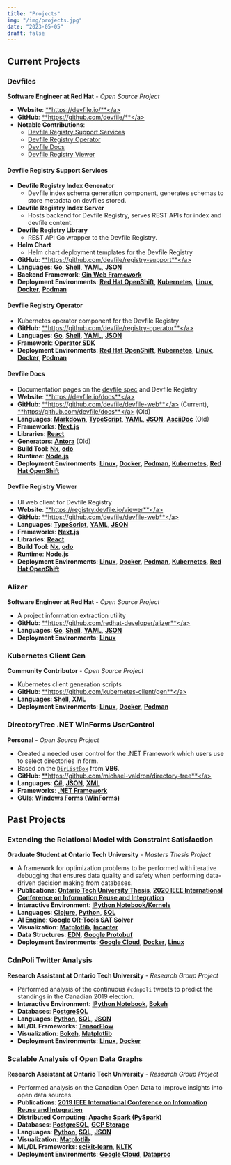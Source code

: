 ```yaml
---
title: "Projects"
img: "/img/projects.jpg"
date: "2023-05-05"
draft: false
---
```


## Current Projects

### Devfiles
**Software Engineer at Red Hat** - *Open Source Project*
- **Website**: <a href="https://devfile.io" target="_blank">**https://devfile.io/**</a>
- **GitHub**: <a href="https://github.com/devfile/" target="_blank">**https://github.com/devfile/**</a>
- **Notable Contributions**:
    - [Devfile Registry Support Services](/projects/#devfile-registry-support-services)
    - [Devfile Registry Operator](/projects/#devfile-registry-operator)
    - [Devfile Docs](/projects/#devfile-docs)
    - [Devfile Registry Viewer](/projects/#devfile-registry-viewer)

#### Devfile Registry Support Services
- **Devfile Registry Index Generator**
    - Devfile index schema generation component, generates schemas to store metadata on devfiles stored. 
- **Devfile Registry Index Server**
    - Hosts backend for Devfile Registry, serves REST APIs for index and devfile content.
- **Devfile Registry Library**
    - REST API Go wrapper to the Devfile Registry.
- **Helm Chart**
    - Helm chart deployment templates for the Devfile Registry
- **GitHub**: <a href="https://github.com/devfile/registry-support" target="_blank">**https://github.com/devfile/registry-support**</a>
- **Languages**: <a href="https://go.dev/" target="_blank">**Go**</a>, <a href="https://en.wikipedia.org/wiki/Shell_script" target="_blank">**Shell**</a>, <a href="https://www.redhat.com/en/topics/automation/what-is-yaml" target="_blank">**YAML**</a>, <a href="https://www.json.org/json-en.html" target="_blank">**JSON**</a>
- **Backend Framework**: <a href="https://github.com/gin-gonic/gin" target="_blank">**Gin Web Framework**</a>
- **Deployment Environments**: <a href="https://cloud.redhat.com/learn/what-is-openshift" target="_blank">**Red Hat OpenShift**</a>, <a href="https://kubernetes.io/" target="_blank">**Kubernetes**</a>, <a href="https://en.wikipedia.org/wiki/Linux" target="_blank">**Linux**</a>, <a href="https://www.docker.com/" target="_target">**Docker**</a>, <a href="https://podman.io/" target="_blank">**Podman**</a>

#### Devfile Registry Operator
- Kubernetes operator component for the Devfile Registry
- **GitHub**: <a href="https://github.com/devfile/registry-operator" target="_blank">**https://github.com/devfile/registry-operator**</a>
- **Languages**: <a href="https://go.dev/" target="_blank">**Go**</a>, <a href="https://en.wikipedia.org/wiki/Shell_script" target="_blank">**Shell**</a>, <a href="https://www.redhat.com/en/topics/automation/what-is-yaml" target="_blank">**YAML**</a>, <a href="https://www.json.org/json-en.html" target="_blank">**JSON**</a>
- **Framework**: <a href="https://sdk.operatorframework.io/" target="_blank">**Operator SDK**</a>
- **Deployment Environments**: <a href="https://cloud.redhat.com/learn/what-is-openshift" target="_blank">**Red Hat OpenShift**</a>, <a href="https://kubernetes.io/" target="_blank">**Kubernetes**</a>, <a href="https://en.wikipedia.org/wiki/Linux" target="_blank">**Linux**</a>, <a href="https://www.docker.com/" target="_target">**Docker**</a>, <a href="https://podman.io/" target="_blank">**Podman**</a>

#### Devfile Docs
- Documentation pages on the <a href="https://github.com/devfile/api" target="_blank">devfile spec</a> and Devfile Registry
- **Website**: <a href="https://devfile.io/docs" target="_blank">**https://devfile.io/docs**</a>
- **GitHub**: <a href="https://github.com/devfile/devfile-web" target="_blank">**https://github.com/devfile/devfile-web**</a> (Current), <a href="https://github.com/devfile/docs" target="_blank">**https://github.com/devfile/docs**</a> (Old)
- **Languages**: <a href="https://daringfireball.net/projects/markdown/" target="_blank">**Markdown**</a>, <a href="https://www.typescriptlang.org/" target="_blank">**TypeScript**</a>, <a href="https://www.redhat.com/en/topics/automation/what-is-yaml" target="_blank">**YAML**</a>, <a href="https://www.json.org/json-en.html" target="_blank">**JSON**</a>, <a href="https://asciidoc.org/" target="_blank">**AsciiDoc**</a> (Old)
- **Frameworks**: <a href="https://nextjs.org/" target="_blank">**Next.js**</a>
- **Libraries**: <a href="https://reactjs.org/" target="_blank">**React**</a>
- **Generators**: <a href="https://antora.org/" target="_blank">**Antora**</a> (Old)
- **Build Tool**: <a href="https://nx.dev/" target="_blank">**Nx**</a>, <a href="https://odo.dev/" target="_blank">**odo**</a>
- **Runtime**: <a href="https://nodejs.org/" target="_blank">**Node.js**</a>
- **Deployment Environments**: <a href="https://en.wikipedia.org/wiki/Linux" target="_blank">**Linux**</a>, <a href="https://www.docker.com/" target="_target">**Docker**</a>, <a href="https://podman.io/" target="_blank">**Podman**</a>, <a href="https://kubernetes.io/" target="_blank">**Kubernetes**</a>, <a href="https://cloud.redhat.com/learn/what-is-openshift" target="_blank">**Red Hat OpenShift**</a>

#### Devfile Registry Viewer
- UI web client for Devfile Registry
- **Website**: <a href="https://registry.devfile.io/viewer" target="_blank">**https://registry.devfile.io/viewer**</a>
- **GitHub**: <a href="https://github.com/devfile/devfile-web" target="_blank">**https://github.com/devfile/devfile-web**</a>
- **Languages**: <a href="https://www.typescriptlang.org/" target="_blank">**TypeScript**</a>, <a href="https://www.redhat.com/en/topics/automation/what-is-yaml" target="_blank">**YAML**</a>, <a href="https://www.json.org/json-en.html" target="_blank">**JSON**</a>
- **Frameworks**: <a href="https://nextjs.org/" target="_blank">**Next.js**</a>
- **Libraries**: <a href="https://reactjs.org/" target="_blank">**React**</a>
- **Build Tool**: <a href="https://nx.dev/" target="_blank">**Nx**</a>, <a href="https://odo.dev/" target="_blank">**odo**</a>
- **Runtime**: <a href="https://nodejs.org/" target="_blank">**Node.js**</a>
- **Deployment Environments**: <a href="https://en.wikipedia.org/wiki/Linux" target="_blank">**Linux**</a>, <a href="https://www.docker.com/" target="_target">**Docker**</a>, <a href="https://podman.io/" target="_blank">**Podman**</a>, <a href="https://kubernetes.io/" target="_blank">**Kubernetes**</a>, <a href="https://cloud.redhat.com/learn/what-is-openshift" target="_blank">**Red Hat OpenShift**</a>

### Alizer
**Software Engineer at Red Hat** - *Open Source Project*
- A project information extraction utility
- **GitHub**: <a href="https://github.com/redhat-developer/alizer" target="_blank">**https://github.com/redhat-developer/alizer**</a>
- **Languages**: <a href="https://go.dev/" target="_blank">**Go**</a>, <a href="https://en.wikipedia.org/wiki/Shell_script" target="_blank">**Shell**</a>, <a href="https://www.redhat.com/en/topics/automation/what-is-yaml" target="_blank">**YAML**</a>, <a href="https://www.json.org/json-en.html" target="_blank">**JSON**</a>
- **Deployment Environments**: <a href="https://en.wikipedia.org/wiki/Linux" target="_blank">**Linux**</a>

### Kubernetes Client Gen
**Community Contributor** - *Open Source Project*
- Kubernetes client generation scripts
- **GitHub**: <a href="https://github.com/kubernetes-client/gen" target="_blank">**https://github.com/kubernetes-client/gen**</a>
- **Languages**: <a href="https://en.wikipedia.org/wiki/Shell_script" target="_blank">**Shell**</a>, <a href="https://www.w3.org/XML/" target="_blank">**XML**</a>
- **Deployment Environments**: <a href="https://en.wikipedia.org/wiki/Linux" target="_blank">**Linux**</a>, <a href="https://www.docker.com/" target="_target">**Docker**</a>, <a href="https://podman.io/" target="_blank">**Podman**</a>

### DirectoryTree .NET WinForms UserControl
**Personal** - *Open Source Project*
- Created a needed user control for the .NET Framework which users use to select directories in form.
- Based on the <a href="https://docs.microsoft.com/en-us/dotnet/api/microsoft.visualbasic.compatibility.vb6.dirlistbox?view=netframework-4.8" target="_blank">`DirListBox`</a> from **VB6**.
- **GitHub**: <a href="https://github.com/michael-valdron/directory-tree" target="_blank">**https://github.com/michael-valdron/directory-tree**</a>
- **Languages**: <a href="https://docs.microsoft.com/en-us/dotnet/csharp/" target="_blank">**C#**</a>, <a href="https://www.json.org/json-en.html" target="_blank">**JSON**</a>, <a href="https://www.w3.org/XML/" target="_blank">**XML**</a>
- **Frameworks**: <a href="https://dotnet.microsoft.com/learn/dotnet/what-is-dotnet-framework" target="_blank">**.NET Framework**</a>
- **GUIs**: <a href="https://docs.microsoft.com/en-us/dotnet/desktop/winforms/?view=netdesktop-5.0" target="_blank">**Windows Forms (WinForms)**</a>

## Past Projects

### Extending the Relational Model with Constraint Satisfaction 
**Graduate Student at Ontario Tech University** - *Masters Thesis Project*
- A framework for optimization problems to be performed with iterative debugging that ensures data quality and safety when performing data-driven decision making from databases.
- **Publications**: <a href="http://ir.library.dc-uoit.ca/handle/10155/1282" target="__blank">**Ontario Tech University Thesis**</a>, <a href="https://homepages.uc.edu/~niunn/IRI20/" target="_blank">**2020 IEEE International Conference on Information Reuse and Integration**</a>
- **Interactive Environment**: <a href="https://jupyter.org/" target="_blank">**IPython Notebook/Kernels**</a>
- **Languages**: <a href="https://clojure.org/" target="_blank">**Clojure**</a>, <a href="https://python.org/" target="_blank">**Python**</a>, <a href="https://en.wikipedia.org/wiki/SQL" target="_blank">**SQL**</a>
- **AI Engine**: <a href="https://developers.google.com/optimization/cp/cp_solver" target="_blank">**Google OR-Tools SAT Solver**</a>
- **Visualization**: <a href="https://matplotlib.org/" target="_blank">**Matplotlib**</a>, <a href="http://incanter.org/" target="_blank">**Incanter**</a>
- **Data Structures**: <a href="https://github.com/edn-format/edn" target="_blank">**EDN**</a>, <a href="https://developers.google.com/protocol-buffers" target="_blank">**Google Protobuf**</a>
- **Deployment Environments**: <a href="https://cloud.google.com/" target="_blank">**Google Cloud**</a>, <a href="https://www.docker.com/" target="_target">**Docker**</a>, <a href="https://en.wikipedia.org/wiki/Linux" target="_blank">**Linux**</a>

### CdnPoli Twitter Analysis
**Research Assistant at Ontario Tech University** - *Research Group Project*
- Performed analysis of the continuous `#cdnpoli` tweets to predict the standings in the Canadian 2019 election.
- **Interactive Environment**: <a href="https://jupyter.org/" target="_blank">**IPython Notebook**</a>, <a href="https://bokeh.org/" target="_blank">**Bokeh**</a>
- **Databases**: <a href="https://www.postgresql.org/" target="_blank">**PostgreSQL**</a>
- **Languages**: <a href="https://python.org/" target="_blank">**Python**</a>, <a href="https://en.wikipedia.org/wiki/SQL" target="_blank">**SQL**</a>, <a href="https://www.json.org/json-en.html" target="_blank">**JSON**</a>
- **ML/DL Frameworks**: <a href="https://www.tensorflow.org/" target="_blank">**TensorFlow**</a>
- **Visualization**: <a href="https://bokeh.org/" target="_blank">**Bokeh**</a>, <a href="https://matplotlib.org/" target="_blank">**Matplotlib**</a>
- **Deployment Environments**: <a href="https://en.wikipedia.org/wiki/Linux" target="_blank">**Linux**</a>, <a href="https://www.docker.com/" target="_target">**Docker**</a>

### Scalable Analysis of Open Data Graphs
**Research Assistant at Ontario Tech University** -
*Research Group Project*
- Performed analysis on the Canadian Open Data to improve insights into open data sources.
- **Publications**: <a href="http://www.sis.pitt.edu/lersais/iri/2019/" target="_blank">**2019 IEEE International Conference on Information Reuse and Integration**</a>
- **Distributed Computing**: <a href="https://spark.apache.org/" target="_blank">**Apache Spark (PySpark)**</a>
- **Databases**: <a href="https://www.postgresql.org/" target="_blank">**PostgreSQL**</a>, <a href="https://cloud.google.com/storage" target="_blank">**GCP Storage**</a>
- **Languages**: <a href="https://python.org/" target="_blank">**Python**</a>, <a href="https://en.wikipedia.org/wiki/SQL" target="_blank">**SQL**</a>, <a href="https://www.json.org/json-en.html" target="_blank">**JSON**</a>
- **Visualization**: <a href="https://matplotlib.org/" target="_blank">**Matplotlib**</a>
- **ML/DL Frameworks**: <a href="https://scikit-learn.org/stable/" target="_blank">**scikit-learn**</a>, <a href="https://www.nltk.org/" target="_blank">**NLTK**</a>
- **Deployment Environments**: <a href="https://cloud.google.com/" target="_blank">**Google Cloud**</a>, <a href="https://cloud.google.com/dataproc" target="_blank">**Dataproc**</a>

